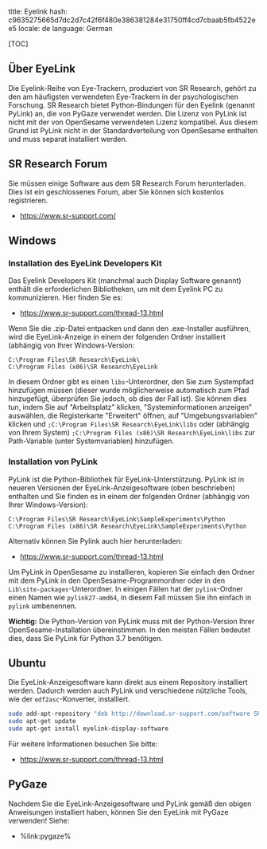 title: Eyelink
hash: c9635275665d7dc2d7c42f6f480e386381284e31750ff4cd7cbaab5fb4522ee5
locale: de
language: German

[TOC]

## Über EyeLink

Die Eyelink-Reihe von Eye-Trackern, produziert von SR Research, gehört zu den am häufigsten verwendeten Eye-Trackern in der psychologischen Forschung. SR Research bietet Python-Bindungen für den Eyelink (genannt PyLink) an, die von PyGaze verwendet werden. Die Lizenz von PyLink ist nicht mit der von OpenSesame verwendeten Lizenz kompatibel. Aus diesem Grund ist PyLink nicht in der Standardverteilung von OpenSesame enthalten und muss separat installiert werden.

## SR Research Forum

Sie müssen einige Software aus dem SR Research Forum herunterladen. Dies ist ein geschlossenes Forum, aber Sie können sich kostenlos registrieren.

- <https://www.sr-support.com/>

## Windows

### Installation des EyeLink Developers Kit

Das Eyelink Developers Kit (manchmal auch Display Software genannt) enthält die erforderlichen Bibliotheken, um mit dem Eyelink PC zu kommunizieren. Hier finden Sie es:

- <https://www.sr-support.com/thread-13.html>

Wenn Sie die .zip-Datei entpacken und dann den .exe-Installer ausführen, wird die EyeLink-Anzeige in einem der folgenden Ordner installiert (abhängig von Ihrer Windows-Version:

```
C:\Program Files\SR Research\EyeLink\
C:\Program Files (x86)\SR Research\EyeLink
```

In diesem Ordner gibt es einen `libs`-Unterordner, den Sie zum Systempfad hinzufügen müssen (dieser wurde möglicherweise automatisch zum Pfad hinzugefügt, überprüfen Sie jedoch, ob dies der Fall ist). Sie können dies tun, indem Sie auf "Arbeitsplatz" klicken, "Systeminformationen anzeigen" auswählen, die Registerkarte "Erweitert" öffnen, auf "Umgebungsvariablen" klicken und `;C:\Program Files\SR Research\EyeLink\libs` oder (abhängig von Ihrem System) `;C:\Program Files (x86)\SR Research\EyeLink\libs` zur Path-Variable (unter Systemvariablen) hinzufügen.

### Installation von PyLink

PyLink ist die Python-Bibliothek für EyeLink-Unterstützung. PyLink ist in neueren Versionen der EyeLink-Anzeigesoftware (oben beschrieben) enthalten und Sie finden es in einem der folgenden Ordner (abhängig von Ihrer Windows-Version):

```
C:\Program Files\SR Research\EyeLink\SampleExperiments\Python
C:\Program Files (x86)\SR Research\EyeLink\SampleExperiments\Python
```

Alternativ können Sie Pylink auch hier herunterladen:

- <https://www.sr-support.com/thread-13.html>

Um PyLink in OpenSesame zu installieren, kopieren Sie einfach den Ordner mit dem PyLink in den OpenSesame-Programmordner oder in den `Lib\site-packages`-Unterordner. In einigen Fällen hat der `pylink`-Ordner einen Namen wie `pylink27-amd64`, in diesem Fall müssen Sie ihn einfach in `pylink` umbenennen.

__Wichtig:__ Die Python-Version von PyLink muss mit der Python-Version Ihrer OpenSesame-Installation übereinstimmen. In den meisten Fällen bedeutet dies, dass Sie PyLink für Python 3.7 benötigen.

## Ubuntu

Die EyeLink-Anzeigesoftware kann direkt aus einem Repository installiert werden. Dadurch werden auch PyLink und verschiedene nützliche Tools, wie der `edf2asc`-Konverter, installiert.

```bash
sudo add-apt-repository "deb http://download.sr-support.com/software SRResearch main"
sudo apt-get update
sudo apt-get install eyelink-display-software
```

Für weitere Informationen besuchen Sie bitte:

- <https://www.sr-support.com/thread-13.html>

## PyGaze

Nachdem Sie die EyeLink-Anzeigesoftware und PyLink gemäß den obigen Anweisungen installiert haben, können Sie den EyeLink mit PyGaze verwenden! Siehe:

- %link:pygaze%